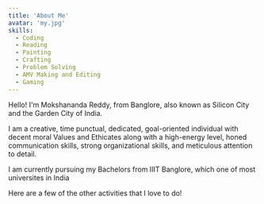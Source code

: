 ```yaml
---
title: 'About Me'
avatar: 'my.jpg'
skills:
  - Coding
  - Reading
  - Painting
  - Crafting
  - Problem Solving
  - AMV Making and Editing
  - Gaming
---
```


Hello! I'm Mokshananda Reddy, from Banglore, also known as Silicon City and the Garden City of India.

I am a creative, time punctual, dedicated, goal-oriented individual with decent moral Values and Ethicates along with a high-energy level, honed communication skills, strong organizational skills, and meticulous attention to detail.

I am currently pursuing my Bachelors from IIIT Banglore, which one of most universites in India

Here are a few of the other activities that I love to do!
